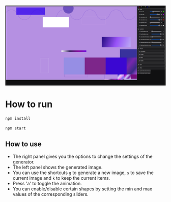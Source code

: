 ![img.png](img.png)

# How to run

```bash
npm install
```

```bash
npm start
```

## How to use

- The right panel gives you the options to change the settings of the generator.
- The left panel shows the generated image.
- You can use the shortcuts `g` to generate a new image, `s` to save the current image and `k` to keep the current items.
- Press 'a' to toggle the animation.
- You can enable/disable certain shapes by setting the min and max values of the corresponding sliders.